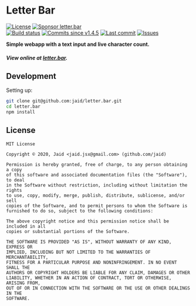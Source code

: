 # Letter Bar


<a href="https://raw.githubusercontent.com/jaid/letter.bar/master/license.txt"><img src="https://img.shields.io/github/license/jaid/letter.bar?style=flat-square" alt="License"/></a> <a href="https://github.com/sponsors/jaid"><img src="https://img.shields.io/badge/<3-Sponsor-FF45F1?style=flat-square" alt="Sponsor letter.bar"/></a>  
<a href="https://actions-badge.atrox.dev/jaid/letter.bar/goto"><img src="https://img.shields.io/endpoint.svg?style=flat-square&url=https%3A%2F%2Factions-badge.atrox.dev%2Fjaid%2Fletter.bar%2Fbadge" alt="Build status"/></a> <a href="https://github.com/jaid/letter.bar/commits"><img src="https://img.shields.io/github/commits-since/jaid/letter.bar/v1.4.5?style=flat-square&logo=github" alt="Commits since v1.4.5"/></a> <a href="https://github.com/jaid/letter.bar/commits"><img src="https://img.shields.io/github/last-commit/jaid/letter.bar?style=flat-square&logo=github" alt="Last commit"/></a> <a href="https://github.com/jaid/letter.bar/issues"><img src="https://img.shields.io/github/issues/jaid/letter.bar?style=flat-square&logo=github" alt="Issues"/></a>  

**Simple webapp with a text input and live character count.**




##### View online at [letter.bar](https://letter.bar).


















## Development



Setting up:
```bash
git clone git@github.com:jaid/letter.bar.git
cd letter.bar
npm install
```


## License
```text
MIT License

Copyright © 2020, Jaid <jaid.jsx@gmail.com> (github.com/jaid)

Permission is hereby granted, free of charge, to any person obtaining a copy
of this software and associated documentation files (the "Software"), to deal
in the Software without restriction, including without limitation the rights
to use, copy, modify, merge, publish, distribute, sublicense, and/or sell
copies of the Software, and to permit persons to whom the Software is
furnished to do so, subject to the following conditions:

The above copyright notice and this permission notice shall be included in all
copies or substantial portions of the Software.

THE SOFTWARE IS PROVIDED "AS IS", WITHOUT WARRANTY OF ANY KIND, EXPRESS OR
IMPLIED, INCLUDING BUT NOT LIMITED TO THE WARRANTIES OF MERCHANTABILITY,
FITNESS FOR A PARTICULAR PURPOSE AND NONINFRINGEMENT. IN NO EVENT SHALL THE
AUTHORS OR COPYRIGHT HOLDERS BE LIABLE FOR ANY CLAIM, DAMAGES OR OTHER
LIABILITY, WHETHER IN AN ACTION OF CONTRACT, TORT OR OTHERWISE, ARISING FROM,
OUT OF OR IN CONNECTION WITH THE SOFTWARE OR THE USE OR OTHER DEALINGS IN THE
SOFTWARE.
```
